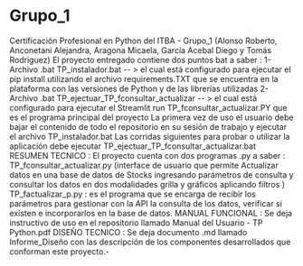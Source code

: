 # Grupo_1
Certificación Profesional en Python del ITBA - Grupo_1 (Alonso Roberto, Anconetani Alejandra, Aragona Micaela, García Acebal Diego y Tomás Rodriguez)
El proyecto entregado contiene dos puntos bat a saber : 
1- Archivo .bat TP_instalador.bat -- > el cual está configurado para ejecutar el pip install utilizando el archivo requirements.TXT que se encuentra en la plataforma con las versiones de Python y de las librerías utilizadas
2- Archivo .bat TP_ejectuar_TP_fconsultar_actualizar -- > el cual está configurado para ejecutar el Streamlit run TP_fconsultar_actualizar.PY que es el programa principal del proyecto
La primera vez de uso el usuario debe bajar el contenido de todo el repositorio en su sesión de trabajo y ejecutar el archivo TP_instalador.bat
Las corridas siguientes para probar o utilizar la aplicación debe ejecutar TP_ejectuar_TP_fconsultar_actualizar.bat
RESUMEN TECNICO :
El proyecto cuenta con dos programas .py a saber :
TP_fconsultar_actualizar.py (interface de usuario que permite Actualizar datos en una base de datos de Stocks ingresando parámetros de consulta y consultar los datos en dos modalidades grilla y gráficos aplicando filtros ) 
TP_factualizar_p.py : es el programa que se encarga de recibir los parámetros para gestionar con la API la consulta de los datos, verificar si existen e incorporarlos en la base de datos.
MANUAL FUNCIONAL :
Se deja instructivo de uso en el repositorio llamado Manual del Usuario - TP Python.pdf
DISEÑO TECNICO :
Se deja documento .md llamado Informe_Diseño con las descripción de los componentes desarrollados que conforman este proyecto.- 
